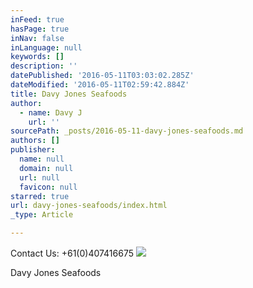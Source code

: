 ```yaml
---
inFeed: true
hasPage: true
inNav: false
inLanguage: null
keywords: []
description: ''
datePublished: '2016-05-11T03:03:02.285Z'
dateModified: '2016-05-11T02:59:42.884Z'
title: Davy Jones Seafoods
author:
  - name: Davy J
    url: ''
sourcePath: _posts/2016-05-11-davy-jones-seafoods.md
authors: []
publisher:
  name: null
  domain: null
  url: null
  favicon: null
starred: true
url: davy-jones-seafoods/index.html
_type: Article

---
```

Contact Us: +61(0)407416675
![](https://s3-us-west-2.amazonaws.com/the-grid-img/p/ac1a67c12cb903ce8dd663adf714a6e0672e5e20.jpg)

Davy Jones Seafoods